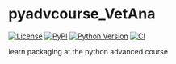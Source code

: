 # pyadvcourse_VetAna

[![License](https://img.shields.io/pypi/l/pyadvcourse_VetAna.svg?color=green)](https://github.com/StojiljkovicVetAna/pyadvcourse_VetAna/raw/main/LICENSE)
[![PyPI](https://img.shields.io/pypi/v/pyadvcourse_VetAna.svg?color=green)](https://pypi.org/project/pyadvcourse_VetAna)
[![Python Version](https://img.shields.io/pypi/pyversions/pyadvcourse_VetAna.svg?color=green)](https://python.org)
[![CI](https://github.com/StojiljkovicVetAna/pyadvcourse_VetAna/actions/workflows/ci.yml/badge.svg)](https://github.com/StojiljkovicVetAna/pyadvcourse_VetAna/actions/workflows/ci.yml)

learn packaging at the python advanced course
